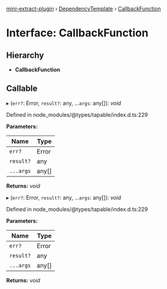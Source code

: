 [mini-extract-plugin](../README.md) › [DependencyTemplate](../classes/dependencytemplate.md) › [CallbackFunction](dependencytemplate.callbackfunction.md)

# Interface: CallbackFunction

## Hierarchy

* **CallbackFunction**

## Callable

▸ (`err?`: Error, `result?`: any, ...`args`: any[]): *void*

Defined in node_modules/@types/tapable/index.d.ts:229

**Parameters:**

Name | Type |
------ | ------ |
`err?` | Error |
`result?` | any |
`...args` | any[] |

**Returns:** *void*

▸ (`err?`: Error, `result?`: any, ...`args`: any[]): *void*

Defined in node_modules/@types/tapable/index.d.ts:229

**Parameters:**

Name | Type |
------ | ------ |
`err?` | Error |
`result?` | any |
`...args` | any[] |

**Returns:** *void*
